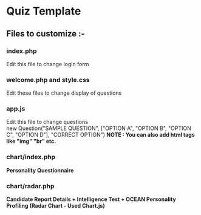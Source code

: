 # Quiz Template


## Files to customize :-

### index.php
Edit this file to change login form

### welcome.php and style.css
Edit these files to change display of questions

### app.js
Edit this file to change questions <br>
new Question("SAMPLE QUESTION", ["OPTION A", "OPTION B", "OPTION C", "OPTION D"], "CORRECT OPTION")
<b>NOTE :<b> You can also add html tags like "img" "br" etc.
  
### chart/index.php
Personality Questionnaire

### chart/radar.php
Candidate Report
Details + Intelligence Test + OCEAN Personality Profiling (Radar Chart - Used Chart.js)
